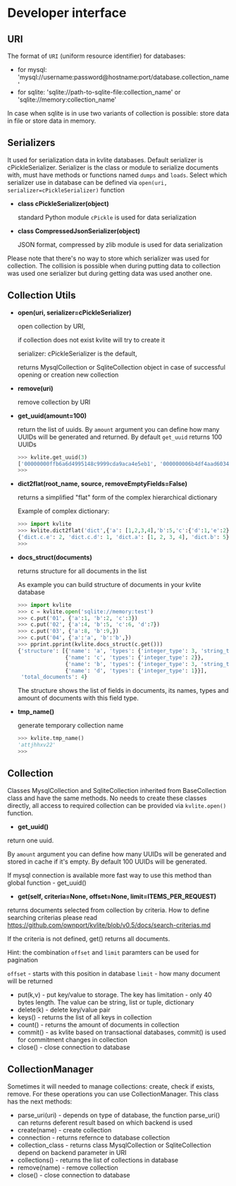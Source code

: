 # Developer interface

## URI

The format of ``URI`` (uniform resource identifier) for databases:

- for mysql: 'mysql://username:password@hostname:port/database.collection_name'
- for sqlite: 'sqlite://path-to-sqlite-file:collection_name' or 'sqlite://memory:collection_name'
 
In case when sqlite is in use two variants of collection is possible: store data in file or store data in memory.


## Serializers

It used for serialization data in kvlite databases. Default serializer is cPickleSerializer. 
Serializer is the class or module to serialize documents with, must have methods or functions named 
``dumps`` and ``loads``. Select which serializer use in database can be defined via `open(uri, serializer=cPickleSerializer)` function

- **class cPickleSerializer(object)**

    standard Python module `cPickle` is used for data serialization 

- **class CompressedJsonSerializer(object)**

    JSON format, compressed by zlib module is used for data serialization

Please note that there's no way to store which serializer was used for collection. The collision is possible when during putting data to collection was used one serializer but during getting data was used another one.

## Collection Utils

- **open(uri, serializer=cPickleSerializer)**

    open collection by URI, 
    
    if collection does not exist kvlite will try to create it
    
    serializer: cPickleSerializer is the default,

    returns MysqlCollection or SqliteCollection object in case of successful opening or creation new collection 
    
- **remove(uri)**

    remove collection by URI

- **get_uuid(amount=100)**

    return the list of uuids. By `amount` argument you can define how many UUIDs will be generated and returned. By default `get_uuid` returns 100 UUIDs
    ```python
    >>> kvlite.get_uuid(3)
    ['00000000ffb6a6d4995148c9999cda9aca4e5eb1', '000000006b4df4aad6034083a8197e0eec85d37e', '00000000a8f3a84c5b8a44598095f0f1f9de07a1']
    >>>
    ``` 
 
- **dict2flat(root_name, source, removeEmptyFields=False)**

    returns a simplified "flat" form of the complex hierarchical dictionary

    Example of complex dictionary:
    ```python
    >>> import kvlite
    >>> kvlite.dict2flat('dict',{'a': [1,2,3,4],'b':5,'c':{'d':1,'e':2}})
    {'dict.c.e': 2, 'dict.c.d': 1, 'dict.a': [1, 2, 3, 4], 'dict.b': 5}
    >>>
    ```

- **docs_struct(documents)**

    returns structure for all documents in the list

    As example you can build structure of documents in your kvlite database
    ```python
    >>> import kvlite
    >>> c = kvlite.open('sqlite://memory:test')
    >>> c.put('01', {'a':1, 'b':2, 'c':3})
    >>> c.put('02', {'a':4, 'b':5, 'c':6, 'd':7})
    >>> c.put('03', {'a':8, 'b':9,})
    >>> c.put('04', {'a':'a', 'b':'b',})
    >>> pprint.pprint(kvlite.docs_struct(c.get()))
    {'structure': [{'name': 'a', 'types': {'integer_type': 3, 'string_type': 1}},
                   {'name': 'c', 'types': {'integer_type': 2}},
                   {'name': 'b', 'types': {'integer_type': 3, 'string_type': 1}},
                   {'name': 'd', 'types': {'integer_type': 1}}],
     'total_documents': 4}
    ```
    The structure shows the list of fields in documents, its names, types and amount of documents
    with this field type. 
    
- **tmp_name()**

    generate temporary collection name
    ```python
    >>> kvlite.tmp_name()
    'attjhhxv22'
    >>>
    ```

## Collection

Classes MysqlCollection and SqliteCollection inherited from BaseCollection class and have the same methods. No needs to create these classes directly, all access to required collection can be provided via `kvlite.open()` function. 

- **get_uuid()**

return one uuid. 
        
By `amount` argument you can define how many UUIDs will be generated and stored in cache if it's empty. By default 100 UUIDs will be generated.
        
If mysql connection is available more fast way to use this method than global function - get_uuid()

- **get(self, criteria=None, offset=None, limit=ITEMS_PER_REQUEST)**

returns documents selected from collection by criteria. How to define searching criterias please read <https://github.com/ownport/kvlite/blob/v0.5/docs/search-criterias.md>
        
If the criteria is not defined, get() returns all documents.

Hint: the combination `offset` and `limit` paramters can be used for pagination
        
`offset` - starts with this position in database
`limit` - how many document will be returned

- put(k,v)     - put key/value to storage. The key has limitation - only 40 bytes length. The value can be string, list or tuple, dictionary
- delete(k)    - delete key/value pair
- keys()       - returns the list of all keys in collection
- count()      - returns the amount of documents in collection
- commit()     - as kvlite based on transactional databases, commit() is used for commitment changes in collection
- close()      - close connection to database

## CollectionManager

Sometimes it will needed to manage collections: create, check if exists, remove. For these operations you can use CollectionManager. This class has the next methods:

- parse_uri(uri)   - depends on type of database, the function parse_uri() can returns deferent result based on which backend is used
- create(name)     - create collection
- connection       - returns refernce to database collection
- collection_class - returns class MysqlCollection or SqliteCollection depend on backend parameter in URI
- collections()    - returns the list of collections in database
- remove(name)     - remove collection
- close()          - close connection to database


